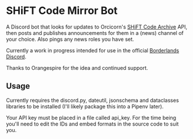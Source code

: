 # SHiFT Code Mirror Bot

A Discord bot that looks for updates to Orcicorn's [SHiFT Code Archive](https://shift.orcicorn.com/) API, then posts and publishes announcements for them in a (news) channel of your choice. Also pings any news roles you have set.

Currently a work in progress intended for use in the official [Borderlands Discord](discord.gg/borderlands).

Thanks to Orangespire for the idea and continued support.

## Usage

Currently requires the discord.py, dateutil, jsonschema and dataclasses libraries to be installed (I'll likely package this into a Pipenv later).

Your API key must be placed in a file called api_key. For the time being you'll need to edit the IDs and embed formats in the source code to suit you.